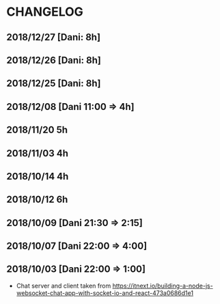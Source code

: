 # CHANGELOG

## 2018/12/27 [Dani: 8h]

## 2018/12/26 [Dani: 8h]

## 2018/12/25 [Dani: 8h]

## 2018/12/08 [Dani 11:00 => 4h]

## 2018/11/20 5h

## 2018/11/03 4h

## 2018/10/14 4h

## 2018/10/12 6h

## 2018/10/09 [Dani 21:30 => 2:15]

## 2018/10/07 [Dani 22:00 => 4:00]

## 2018/10/03 [Dani 22:00 => 1:00]

- Chat server and client taken from https://itnext.io/building-a-node-js-websocket-chat-app-with-socket-io-and-react-473a0686d1e1
